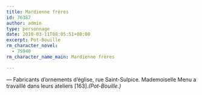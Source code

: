 ```yaml
---
title: Mardienne frères
id: 76387
author: admin
type: personnage
date: 2010-03-11T08:05:51+00:00
excerpt: Pot-Bouille
rm_character_novel:
  - 75940
rm_character_name_main: Mardienne frères

---
```

— Fabricants d’ornements d’église, rue Saint-Sulpice. Mademoiselle Menu a travaillé dans leurs ateliers [163]._(Pot-Bouille.)_